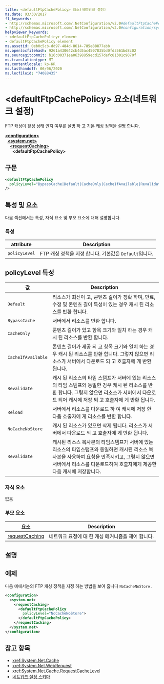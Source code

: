 ```yaml
---
title: <defaultFtpCachePolicy> 요소(네트워크 설정)
ms.date: 03/30/2017
f1_keywords:
- http://schemas.microsoft.com/.NetConfiguration/v2.0#defaultFtpCachePolicy
- http://schemas.microsoft.com/.NetConfiguration/v2.0#configuration/system.net/requestCaching/defaultFtpCachePolicy
helpviewer_keywords:
- <defaultFtpCachePolicy> element
- defaultFtpCachePolicy element
ms.assetid: 0eb0c5cb-dd97-484d-8614-785e88877abb
ms.openlocfilehash: 9261a430642cb4d5ac4507835bd0fd3561bd8c02
ms.sourcegitcommit: b16c00371ea06398859ecd157defc81301c9070f
ms.translationtype: MT
ms.contentlocale: ko-KR
ms.lasthandoff: 06/06/2020
ms.locfileid: "74088435"
---
```

# <a name="defaultftpcachepolicy-element-network-settings"></a>\<defaultFtpCachePolicy> 요소(네트워크 설정)
FTP 캐싱이 활성 상태 인지 여부를 설명 하 고 기본 캐싱 정책을 설명 합니다.  

[**\<configuration>**](../configuration-element.md)\
&nbsp;&nbsp;[**\<system.net>**](system-net-element-network-settings.md)\
&nbsp;&nbsp;&nbsp;&nbsp;[**\<requestCaching>**](requestcaching-element-network-settings.md)\
&nbsp;&nbsp;&nbsp;&nbsp;&nbsp;&nbsp;**\<defaultFtpCachePolicy>**

## <a name="syntax"></a>구문  
  
```xml  
<defaultFtpCachePolicy  
  policyLevel="BypassCache|Default|CacheOnly|CacheIfAvailable|Revalidate|Reload|NoCacheNoStore|Revalidate"  
/>  
```  
  
## <a name="attributes-and-elements"></a>특성 및 요소  
 다음 섹션에서는 특성, 자식 요소 및 부모 요소에 대해 설명합니다.  
  
### <a name="attributes"></a>특성  
  
|attribute|Description|  
|---------------|-----------------|  
|`policyLevel`|FTP 캐싱 정책을 지정 합니다. 기본값은 `Default`입니다.|  
  
## <a name="policylevel-attribute"></a>policyLevel 특성  
  
|값|Description|  
|-----------|-----------------|  
|`Default`|리소스가 최신이 고, 콘텐츠 길이가 정확 하며, 만료, 수정 및 콘텐츠 길이 특성이 있는 경우 캐시 된 리소스를 반환 합니다.|  
|`BypassCache`|서버에서 리소스를 반환 합니다.|  
|`CacheOnly`|콘텐츠 길이가 있고 항목 크기와 일치 하는 경우 캐시 된 리소스를 반환 합니다.|  
|`CacheIfAvailable`|콘텐츠 길이가 제공 되 고 항목 크기와 일치 하는 경우 캐시 된 리소스를 반환 합니다. 그렇지 않으면 리소스가 서버에서 다운로드 되 고 호출자에 게 반환 됩니다.|  
|`Revalidate`|캐시 된 리소스의 타임 스탬프가 서버에 있는 리소스의 타임 스탬프와 동일한 경우 캐시 된 리소스를 반환 합니다. 그렇지 않으면 리소스가 서버에서 다운로드 되어 캐시에 저장 되 고 호출자에 게 반환 됩니다.|  
|`Reload`|서버에서 리소스를 다운로드 하 여 캐시에 저장 한 다음 호출자에 게 리소스를 반환 합니다.|  
|`NoCacheNoStore`|캐시 된 리소스가 있으면 삭제 됩니다. 리소스가 서버에서 다운로드 되 고 호출자에 게 반환 됩니다.|  
|`Revalidate`|캐시된 리소스 복사본의 타임스탬프가 서버에 있는 리소스의 타임스탬프와 동일하면 캐시된 리소스 복사본을 사용하여 요청을 만족시키고, 그렇지 않으면 서버에서 리소스를 다운로드하여 호출자에게 제공한 다음 캐시에 저장합니다.|  
  
### <a name="child-elements"></a>자식 요소  
 없음  
  
### <a name="parent-elements"></a>부모 요소  
  
|요소|Description|  
|-------------|-----------------|  
|[requestCaching](requestcaching-element-network-settings.md)|네트워크 요청에 대 한 캐싱 메커니즘을 제어 합니다.|  
  
## <a name="remarks"></a>설명  
  
## <a name="example"></a>예제  
 다음 예에서는의 FTP 캐싱 정책을 지정 하는 방법을 보여 줍니다 `NoCacheNoStore` .  
  
```xml  
<configuration>  
  <system.net>  
    <requestCaching>  
      <defaultFtpCachePolicy  
        policyLevel="NoCacheNoStore">  
      </defaultFtpCachePolicy>  
    </requestCaching>  
  </system.net>  
</configuration>  
```  
  
## <a name="see-also"></a>참고 항목

- <xref:System.Net.Cache>
- <xref:System.Net.WebRequest>
- <xref:System.Net.Cache.RequestCacheLevel>
- [네트워크 설정 스키마](index.md)
